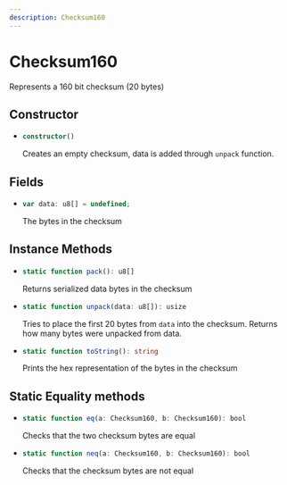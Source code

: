 ```yaml
---
description: Checksum160
---
```


# Checksum160

Represents a 160 bit checksum (20 bytes)


## Constructor

* ```ts
  constructor()
  ```
  Creates an empty checksum, data is added through `unpack` function.

## Fields
* ```ts
  var data: u8[] = undefined;
  ```
  The bytes in the checksum

## Instance Methods
* ```ts
  static function pack(): u8[]
  ```

  Returns serialized data bytes in the checksum

* ```ts
  static function unpack(data: u8[]): usize
  ```

  Tries to place the first 20 bytes from `data` into the checksum. Returns how many bytes were unpacked from data.

* ```ts
  static function toString(): string
  ```
  Prints the hex representation of the bytes in the checksum

## Static Equality methods
* ```ts
  static function eq(a: Checksum160, b: Checksum160): bool
  ```
  Checks that the two checksum bytes are equal

* ```ts
  static function neq(a: Checksum160, b: Checksum160): bool
  ```
  Checks that the checksum bytes are not equal